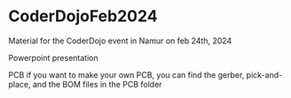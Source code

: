 # CoderDojoFeb2024
Material for the CoderDojo event in Namur on feb 24th, 2024

Powerpoint presentation


PCB 
  if you want to make your own PCB, you can find the gerber, pick-and-place, and the BOM files in the PCB folder 
